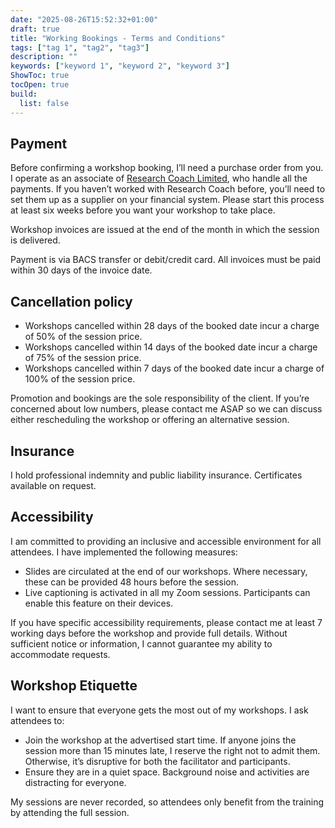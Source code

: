 ```yaml
---
date: "2025-08-26T15:52:32+01:00"
draft: true
title: "Working Bookings - Terms and Conditions"
tags: ["tag 1", "tag2", "tag3"]
description: ""
keywords: ["keyword 1", "keyword 2", "keyword 3"]
ShowToc: true
tocOpen: true
build:
  list: false
---
```


## Payment

Before confirming a workshop booking, I’ll need a purchase order from you. I operate as an associate of [Research Coach Limited](https://www.researchcoach.co.uk), who handle all the payments. If you haven’t worked with Research Coach before, you’ll need to set them up as a supplier on your financial system. Please start this process at least six weeks before you want your workshop to take place.

Workshop invoices are issued at the end of the month in which the session is delivered.

Payment is via BACS transfer or debit/credit card. All invoices must be paid within 30 days of
the invoice date.

## Cancellation policy

- Workshops cancelled within 28 days of the booked date incur a charge of 50% of the
session price.
- Workshops cancelled within 14 days of the booked date incur a charge of 75% of the
session price.
- Workshops cancelled within 7 days of the booked date incur a charge of 100% of the
session price.

Promotion and bookings are the sole responsibility of the client. If you’re concerned about low numbers, please contact me ASAP so we can discuss either rescheduling the workshop or offering an alternative session.

## Insurance

I hold professional indemnity and public liability insurance. Certificates available on request.

## Accessibility

I am committed to providing an inclusive and accessible environment for all attendees. I have implemented the following measures:

- Slides are circulated at the end of our workshops. Where necessary, these can be provided 48
hours before the session.
- Live captioning is activated in all my Zoom sessions. Participants can enable this feature on their devices.

If you have specific accessibility requirements, please contact me at least 7 working days before the
workshop and provide full details. Without sufficient notice or information, I cannot guarantee my ability to accommodate requests.

## Workshop Etiquette

I want to ensure that everyone gets the most out of my workshops. I ask attendees to:

- Join the workshop at the advertised start time. If anyone joins the session more than 15
minutes late, I reserve the right not to admit them. Otherwise, it’s disruptive for both
the facilitator and participants.
- Ensure they are in a quiet space. Background noise and activities are distracting for
everyone.

My sessions are never recorded, so attendees only benefit from the training by attending the full
session.